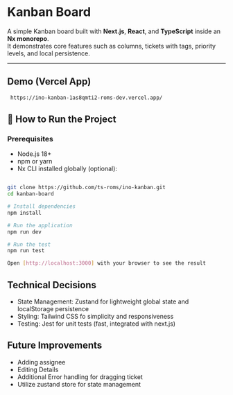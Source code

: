 # Kanban Board

A simple Kanban board built with **Next.js**, **React**, and **TypeScript** inside an **Nx monorepo**.  
It demonstrates core features such as columns, tickets with tags, priority levels, and local persistence.

---

## Demo (Vercel App)

```bash
 https://ino-kanban-1as8qmti2-roms-dev.vercel.app/
```

## 🚀 How to Run the Project

### Prerequisites

- Node.js 18+
- npm or yarn
- Nx CLI installed globally (optional):

```bash

git clone https://github.com/ts-roms/ino-kanban.git
cd kanban-board

# Install dependencies
npm install

# Run the application
npm run dev

# Run the test
npm run test

Open [http://localhost:3000] with your browser to see the result

```

## Technical Decisions

- State Management: Zustand for lightweight global state and localStorage persistence
- Styling: Tailwind CSS fo simplicity and responsiveness
- Testing: Jest for unit tests (fast, integrated with next.js)

## Future Improvements

- Adding assignee
- Editing Details
- Additional Error handling for dragging ticket
- Utilize zustand store for state management
